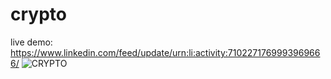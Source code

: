 # crypto
live demo: https://www.linkedin.com/feed/update/urn:li:activity:7102271769993969666/
![CRYPTO](/cover.PNG)
